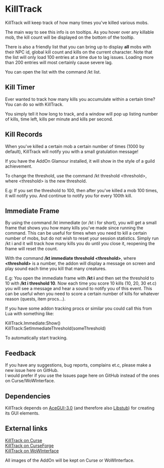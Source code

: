 KillTrack
=========

KillTrack will keep track of how many times you've killed various mobs.

The main way to see this info is on tooltips. As you hover over any killable mob, the kill count will be displayed on the bottom of the tooltip.

There is also a friendly list that you can bring up to display **all** mobs with their NPC id, global kill count and kills on the current character.
Note that the list will only load 100 entries at a time due to lag issues.
Loading more than 200 entries will most certainly cause severe lag.

You can open the list with the command /kt list.

Kill Timer
----------

Ever wanted to track how many kills you accumulate within a certain time? You can do so with KillTrack.

You simply tell it how long to track, and a window will pop up listing number of kills, time left, kills per minute and kills per second.


Kill Records
------------

When you've killed a certain mob a certain number of times (1000 by default), KillTrack will notify you with a small gratulation message!

If you have the AddOn Glamour installed, it will show in the style of a guild achievement.

To change the threshold, use the command /kt threshold \<threshold\>, where \<threshold\> is the new threshold.

E.g: If you set the threshold to 100, then after you've killed a mob 100 times, it will notify you. And continue to notify you for every 100th kill.

Immediate Frame
---------------

By using the command /kt immediate (or /kt i for short), you will get a small frame that shows you how many kills you've made since running the command. This can be useful for times when you need to kill a certain number of mobs, but do not wish to reset your session statistics. Simply run /kt i and it will track how many kills you do until you close it, reopening the frame will reset the count.

With the command **/kt immediate threshold \<threshold\>**, where **\<threshold\>** is a number, the addon will display a message on screen and play sound each time you kill that many creatures.

E.g: You open the immediate frame with **/kt i** and then set the threshold to 10 with **/kt i threshold 10**. Now each time you score 10 kills (10, 20, 30 et.c) you will see a message and hear a sound to notify you of this event. This can be useful when you need to score a certain number of kills for whatever reason (quests, item procs...).

If you have some addon tracking procs or similar you could call this from Lua with something like:

  KillTrack.Immediate:Show()
  KillTrack:SetImmediateThreshold(someThreshold)

To automatically start tracking.

Feedback
--------

If you have any suggestions, bug reports, complains et.c, please make a new issue here on GitHub.  
I would prefer if you use the Issues page here on GitHub instead of the ones on Curse/WoWInterface.

Dependencies
------------

KillTrack depends on [AceGUI-3.0](http://www.wowace.com/addons/ace3/) (and therefore also [Libstub](http://www.wowace.com/addons/libstub/)) for creating its GUI elements.

External links
--------------

[KillTrack on Curse](http://www.curse.com/addons/wow/killtrack "KillTrack - Curse")  
[KillTrack on CurseForge](http://wow.curseforge.com/addons/killtrack/ "KillTrack - CurseForge")  
[KillTrack on WoWInterface](http://www.wowinterface.com/downloads/info20509-KillTrack.html "KillTrack - WoWInterface")

All images of the AddOn will be kept on Curse or WoWInterface.
